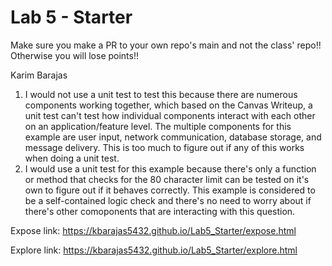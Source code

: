 # Lab 5 - Starter
Make sure you make a PR to your own repo's main and not the class' repo!! Otherwise you will lose points!!

Karim Barajas

1. I would not use a unit test to test this because there are numerous components working together, which based on the Canvas Writeup, a unit test can't test how individual components interact with each other on an application/feature level. The multiple components for this example are user input, network communication, database storage, and message delivery. This is too much to figure out if any of this works when doing a unit test.
2. I would use a unit test for this example because there's only a function or method that checks for the 80 character limit can be tested on it's own to figure out if it behaves correctly. This example is considered to be a self-contained logic check and there's no need to worry about if there's other comoponents that are interacting with this question.

Expose link: https://kbarajas5432.github.io/Lab5_Starter/expose.html

Explore link: https://kbarajas5432.github.io/Lab5_Starter/explore.html
